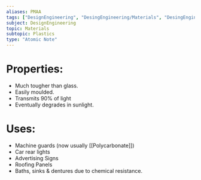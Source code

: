 ```yaml
---
aliases: PMAA
tags: ["DesignEngineering", "DesingEngineering/Materials", "DesingEngineering/Materials/Plastics", "DesingEngineering/Materials/Plastics/Materials"]
subject: DesignEngineering
topic: Materials
subtopic: Plastics
type: "Atomic Note"
---
```


# Properties:
 - Much tougher than glass.
 - Easily moulded.
 - Transmits 90% of light
 - Eventually degrades in sunlight.
# Uses:
 - Machine guards (now usually [[Polycarbonate]])
 - Car rear lights
 - Advertising Signs
 - Roofing Panels
 - Baths, sinks & dentures due to chemical resistance.